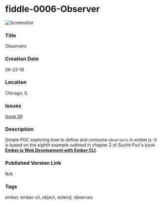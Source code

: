 fiddle-0006-Observer
======

![Screenshot](screenshot.png)


### Title

Observers


### Creation Date

06-22-16


### Location

Chicago, IL


### Issues

[Issue 39](https://github.com/bradyhouse/house/issues/39)


### Description

Simple POC exploring how to define and consume `observers` in ember.js. It is based on the eighth example outlined in
chapter 2 of Suchit Puri's book  __[Ember.js Web Development with Ember CLI](https://amzn.com/B00YEVZ6WI)__.


### Published Version Link

N/A


### Tags

ember, ember-cli, object, extend, observes
